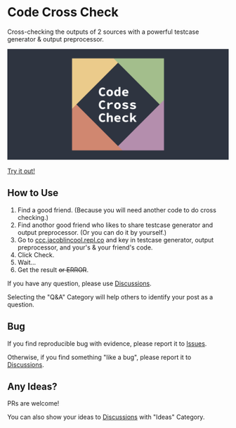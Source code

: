 # Code Cross Check

Cross-checking the outputs of 2 sources with a powerful testcase generator & output preprocessor.

![banner](./src-web/public/image/banner.1280x640.png)

[Try it out!](https://ccc.jacoblincool.repl.co/)

## How to Use

1. Find a good friend. (Because you will need another code to do cross checking.)
2. Find anothor good friend who likes to share testcase generator and output preprocessor. (Or you can do it by yourself.)
3. Go to [ccc.jacoblincool.repl.co](https://ccc.jacoblincool.repl.co/) and key in testcase generator, output preprocessor, and your's & your friend's code.
4. Click Check.
5. Wait...
6. Get the result ~~or ERROR~~.

If you have any question, please use [Discussions](https://github.com/JacobLinCool/code-cross-check/discussions/new).

Selecting the "Q&A" Category will help others to identify your post as a question.

## Bug

If you find reproducible bug with evidence, please report it to [Issues](https://github.com/JacobLinCool/code-cross-check/issues).

Otherwise, if you find something "like a bug", please report it to [Discussions](https://github.com/JacobLinCool/code-cross-check/discussions).

## Any Ideas?

PRs are welcome!

You can also show your ideas to [Discussions](https://github.com/JacobLinCool/code-cross-check/discussions) with "Ideas" Category.
